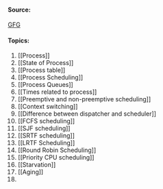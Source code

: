 #### Source:
[GFG](https://www.geeksforgeeks.org/operating-systems/)

#### Topics:

1.  [[Process]]
2.  [[State of Process]]
3.  [[Process table]]
4.  [[Process Scheduling]]
5.  [[Process Queues]]
6.  [[Times related to process]]
7.  [[Preemptive and non-preemptive scheduling]]
8.  [[Context switching]]
9.  [[Difference between dispatcher and scheduler]]
10. [[FCFS scheduling]]
11. [[SJF scheduling]]
12. [[SRTF scheduling]]
13. [[LRTF Scheduling]]
14. [[Round Robin Scheduling]]
15. [[Priority CPU scheduling]]
16. [[Starvation]]
17. [[Aging]]
18. 